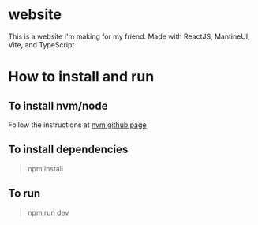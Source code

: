# website
This is a website I'm making for my friend. Made with ReactJS, MantineUI, Vite, and TypeScript

#  How to install and run

## To install nvm/node
Follow the instructions at [nvm github page](https://github.com/nvm-sh/nvm)

## To install dependencies
>npm install

## To run
>npm run dev
